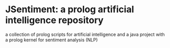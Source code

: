 # JSentiment: a prolog artificial intelligence repository

a collection of prolog scripts for artificial intelligence
and a java project with a prolog kernel for sentiment analysis (NLP)
